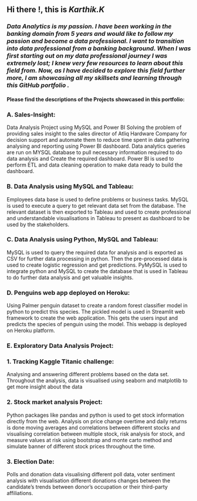## Hi there !, this is ***Karthik.K***

### ***Data Analytics is my passion. I have been working in the banking domain from 5 years and would like to follow my passion and become a data professional.  I want to transition into data professional from a banking background. When I was first starting out on my data professional journey I was extremely lost; I knew very few resources to learn about this field from. Now, as I have decided to explore this field further more, I am  showcasing all my skillsets and learning through this GitHub portfolio .***

#### **Please find the descriptions of the Projects showcased in this portfolio:**

### **A. Sales-Insight:**
   Data Analysis Project using MySQL and Power BI Solving the problem of providing sales insight to the sales director of Atliq Hardware Company for decision support and automate them to reduce time spent in data gathering analysing and reporting using Power BI dashboard. Data analytics queries are run on MYSQL database to pull necessary information required to do data analysis and Create the required dashboard. Power BI is used to perform ETL and data cleaning operation to make data ready to build the dashboard.
    
### **B. Data Analysis using MySQL and Tableau:**
   Employees data base is used to define problems or business tasks. MySQL is used to execute a query to get relevant data set from the database. The relevant dataset is then exported to Tableau and used to create professional and understandable visualisations in Tableau to present as dashboard to be used by the stakeholders.
    
### **C. Data Analysis using Python, MySQL and Tableau:**
   MySQL is used to query the required data for analysis and is exported as CSV for further data processing in python. Then the pre-processed data is used to create logistic regression and get predictions. PyMySQL is used to integrate python and MySQL to create the database that is used in Tableau to do further data analysis and get valuable insights. 

### **D. Penguins web app deployed on Heroku:**
   Using Palmer penguin dataset to create a random forest classifier model in python to predict this species. The pickled model is used in Streamlit web framework to create the web application. This gets the users input and predicts the species of penguin using the model. This webapp is deployed on Heroku platform. 
   
### **E. Exploratory Data Analysis Project:** 

### 1. Tracking Kaggle Titanic challenge: 
Analysing and answering different problems based on the data set. Throughout the analysis, data is visualised using seaborn and matplotlib to get more insight about the data 
### **2. Stock market analysis Project:**
Python packages like pandas and python is used to get stock information directly from the web. Analysis on price change overtime and daily returns is done moving averages and correlations between different stocks and visualising correlation between multiple stock, risk analysis for stock, and measure values at risk using bootstrap and monte carto method and simulate banner of different stock prices throughout the time. 
### **3. Election Date:**
Polls and donation data visualising different poll data, voter sentiment analysis with visualisation different donations changes between the candidate’s trends between donor’s occupation or their third-party affiliations. 
